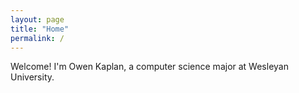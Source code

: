 ```yaml
---
layout: page
title: "Home"
permalink: /
---
```


Welcome! I'm Owen Kaplan, a computer science major at Wesleyan University.